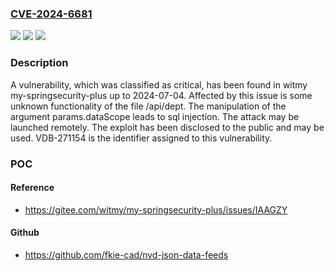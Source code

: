 ### [CVE-2024-6681](https://cve.mitre.org/cgi-bin/cvename.cgi?name=CVE-2024-6681)
![](https://img.shields.io/static/v1?label=Product&message=my-springsecurity-plus&color=blue)
![](https://img.shields.io/static/v1?label=Version&message=%3D%202024-07-04%20&color=brighgreen)
![](https://img.shields.io/static/v1?label=Vulnerability&message=CWE-89%20SQL%20Injection&color=brighgreen)

### Description

A vulnerability, which was classified as critical, has been found in witmy my-springsecurity-plus up to 2024-07-04. Affected by this issue is some unknown functionality of the file /api/dept. The manipulation of the argument params.dataScope leads to sql injection. The attack may be launched remotely. The exploit has been disclosed to the public and may be used. VDB-271154 is the identifier assigned to this vulnerability.

### POC

#### Reference
- https://gitee.com/witmy/my-springsecurity-plus/issues/IAAGZY

#### Github
- https://github.com/fkie-cad/nvd-json-data-feeds

